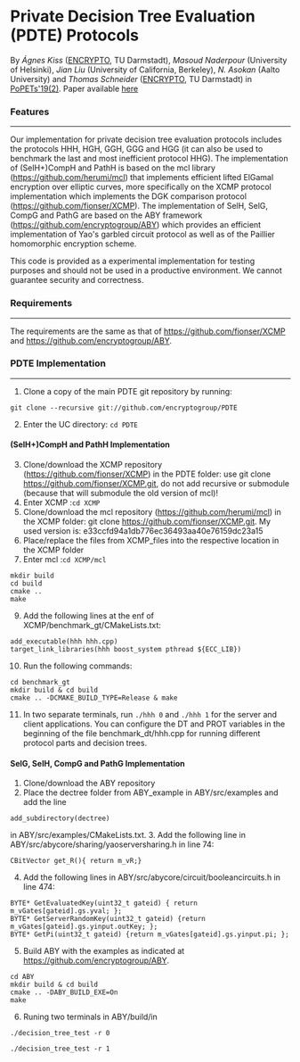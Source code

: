 # Private Decision Tree Evaluation (PDTE) Protocols

By *Ágnes Kiss* ([ENCRYPTO](http://www.encrypto.de), TU Darmstadt), *Masoud Naderpour* (University of Helsinki), *Jian Liu* (University of California, Berkeley), *N. Asokan* (Aalto University) and *Thomas Schneider* ([ENCRYPTO](http://www.encrypto.de), TU Darmstadt) in [PoPETs'19(2)](https://petsymposium.org/2019/). Paper available [here](http://encrypto.de/papers/KNLAS19.pdf)

### Features
---

Our implementation for private decision tree evaluation protocols includes the protocols HHH, HGH, GGH, GGG and HGG (it can also be used to benchmark the last and most inefficient protocol HHG). The implementation of (SelH+)CompH and PathH is based on the mcl library (https://github.com/herumi/mcl) that implements efficient lifted ElGamal encryption over elliptic curves, more specifically on the XCMP protocol implementation which implements the DGK comparison protocol (https://github.com/fionser/XCMP). The implementation of SelH, SelG, CompG and PathG are based on the ABY framework (https://github.com/encryptogroup/ABY) which provides an efficient implementation of Yao's garbled circuit protocol as well as of the Paillier homomorphic encryption scheme.

This code is provided as a experimental implementation for testing purposes and should not be used in a productive environment. We cannot guarantee security and correctness.

### Requirements
---
The requirements are the same as that of https://github.com/fionser/XCMP and https://github.com/encryptogroup/ABY.

### PDTE Implementation
---

1. Clone a copy of the main PDTE git repository by running:
```
git clone --recursive git://github.com/encryptogroup/PDTE
```
2. Enter the UC directory: `cd PDTE`

#### (SelH+)CompH and PathH Implementation
3. Clone/download the XCMP repository (https://github.com/fionser/XCMP) in the PDTE folder: use git clone https://github.com/fionser/XCMP.git, do not add recursive or submodule (because that will submodule the old version of mcl)!
4. Enter XCMP :`cd XCMP`
5. Clone/download the mcl repository (https://github.com/herumi/mcl) in the XCMP folder: git clone https://github.com/fionser/XCMP.git. My used version is: e33ccfd94a1db776ec36493aa40e76159dc23a15
6. Place/replace the files from XCMP_files into the respective location in the XCMP folder
7. Enter mcl :`cd XCMP/mcl`
```
mkdir build
cd build
cmake ..
make
```

9. Add the following lines at the enf of XCMP/benchmark_gt/CMakeLists.txt:
```
add_executable(hhh hhh.cpp)
target_link_libraries(hhh boost_system pthread ${ECC_LIB})
```
10. Run the following commands:
```
cd benchmark_gt
mkdir build & cd build
cmake .. -DCMAKE_BUILD_TYPE=Release & make
```
11. In two separate terminals, run ```./hhh 0``` and ```./hhh 1``` for the server and client applications. You can configure the DT and PROT variables in the beginning of the file benchmark_dt/hhh.cpp for running different protocol parts and decision trees. 

#### SelG, SelH, CompG and PathG Implementation
1. Clone/download the ABY repository
2. Place the dectree folder from ABY_example in ABY/src/examples and add the line
```
add_subdirectory(dectree)
```
in ABY/src/examples/CMakeLists.txt.
3. Add the following line in ABY/src/abycore/sharing/yaoserversharing.h in line 74:
```
CBitVector get_R(){ return m_vR;}
```
4. Add the following lines in ABY/src/abycore/circuit/booleancircuits.h in line 474:
```
BYTE* GetEvaluatedKey(uint32_t gateid) { return m_vGates[gateid].gs.yval; };
BYTE* GetServerRandomKey(uint32_t gateid) {return m_vGates[gateid].gs.yinput.outKey; };
BYTE* GetPi(uint32_t gateid) {return m_vGates[gateid].gs.yinput.pi; };
```
5. Build ABY with the examples as indicated at https://github.com/encryptogroup/ABY.
```
cd ABY
mkdir build & cd build
cmake .. -DABY_BUILD_EXE=On
make
```
6. Runing two terminals in ABY/build/in
```
./decision_tree_test -r 0
```
```
./decision_tree_test -r 1
```
